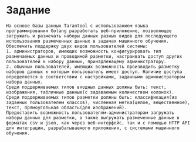 # Задание
    На основе базы данных Tarantool с использованием языка программирования Golang разработать веб-приложение, позволяющее загружать и размечать наборы данных разных видов для последующего использования размеченных данных в задачах машинного обучения.        
    Обеспечить поддержку двух видов пользователей системы:
    1. администраторов, имеющих возможность конфигурировать тип размечаемых данных и проводимой разметки, настраивать доступ других пользователей к набору данных, принадлежащему администратору.  
    2. обычных пользователей, имеющих возможность производить разметку наборов данных к которым пользователь имеет доступ. Наличие доступа определяется в соответствии с настройками, заданными администратором набора данных.
    Cреди поддерживаемых типов входных данных должны быть: текст, изображения, табличные данные(с задаваемым количеством колонок).
    Среди поддерживаемых типов разметки должны быть: классификация(из заданных пользователем классов), численная метка(целое, вещественное), текст, прямоугольная область(для изображений).
    Предоставить возможность пользователям-администраторам загружать наборы данных для разметки, а также выгружать размеченные данные в форматах csv и json, как через веб-интерфейс, так и с помощью HTTP API для интеграции, разрабатываемого приложения, с системами машинного обучения. 
